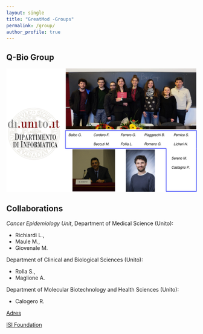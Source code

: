 ```yaml
---
layout: single
title: "GreatMod -Groups"
permalink: /group/
author_profile: true
--- 
```


## Q-Bio Group

![](/assets/images/Group.png)

## Collaborations

*Cancer Epidemiology Unit*, Department of Medical Science (Unito):

  * Richiardi L.,
  * Maule M.,
  * Giovenale M.
    
Department of  Clinical and Biological Sciences (Unito):

  * Rolla S.,
  * Maglione A.

Department of Molecular Biotechnology and Health Sciences (Unito):

  * Calogero R.

[Adres](http://www.adreshe.com/) 

[ISI Foundation](https://www.isi.it/en/home)